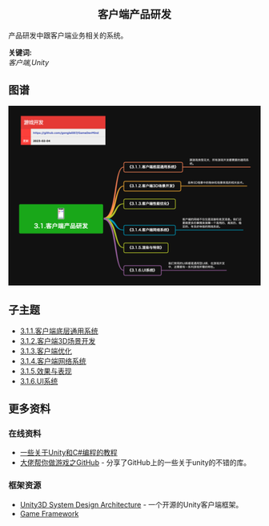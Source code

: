 <h2 align="center">客户端产品研发</h2>
<p>
产品研发中跟客户端业务相关的系统。
</p>

**关键词:**<br/> 
*客户端,Unity*

## 图谱
![图片加载中...](../exports/3.1.客户端产品研发.png?raw=true)

## 子主题
* [3.1.1.客户端底层通用系统](3.1.1.客户端底层通用系统.md)
* [3.1.2.客户端3D场景开发](3.1.2.客户端3D场景开发.md)
* [3.1.3.客户端优化](3.1.3.客户端优化.md)
* [3.1.4.客户端网络系统](3.1.4.客户端网络系统.md)
* [3.1.5.效果与表现](3.1.5.效果与表现.md)
* [3.1.6.UI系统](3.1.6.UI系统.md)

## 更多资料

### 在线资料
* [一些关于Unity和C#编程的教程](https://catlikecoding.com/unity/tutorials/)
* [大佬帮你做游戏之GitHub](https://zhuanlan.zhihu.com/p/591864923) - 分享了GitHub上的一些关于unity的不错的库。

### 框架资源
* [Unity3D System Design Architecture](https://github.com/liangxiegame/QFramework) - 一个开源的Unity客户端框架。
* [Game Framework](https://github.com/EllanJiang/GameFramework)